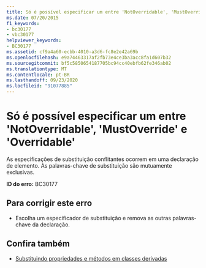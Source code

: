 ```yaml
---
title: Só é possível especificar um entre 'NotOverridable', 'MustOverride' e 'Overridable'
ms.date: 07/20/2015
f1_keywords:
- bc30177
- vbc30177
helpviewer_keywords:
- BC30177
ms.assetid: cf9a4a60-ecbb-4010-a3d6-fc8e2e42a69b
ms.openlocfilehash: e9a74463317af2fb73e4ce3ba3acc8fa1d607b32
ms.sourcegitcommit: bf5c5850654187705bc94cc40ebfb62fe346ab02
ms.translationtype: MT
ms.contentlocale: pt-BR
ms.lasthandoff: 09/23/2020
ms.locfileid: "91077885"
---
```

# <a name="only-one-of-notoverridable-mustoverride-or-overridable-can-be-specified"></a>Só é possível especificar um entre 'NotOverridable', 'MustOverride' e 'Overridable'

As especificações de substituição conflitantes ocorrem em uma declaração de elemento. As palavras-chave de substituição são mutuamente exclusivas.  
  
 **ID do erro:** BC30177  
  
## <a name="to-correct-this-error"></a>Para corrigir este erro  
  
- Escolha um especificador de substituição e remova as outras palavras-chave da declaração.  
  
## <a name="see-also"></a>Confira também

- [Substituindo propriedades e métodos em classes derivadas](../programming-guide/language-features/objects-and-classes/inheritance-basics.md#overriding-properties-and-methods-in-derived-classes)
